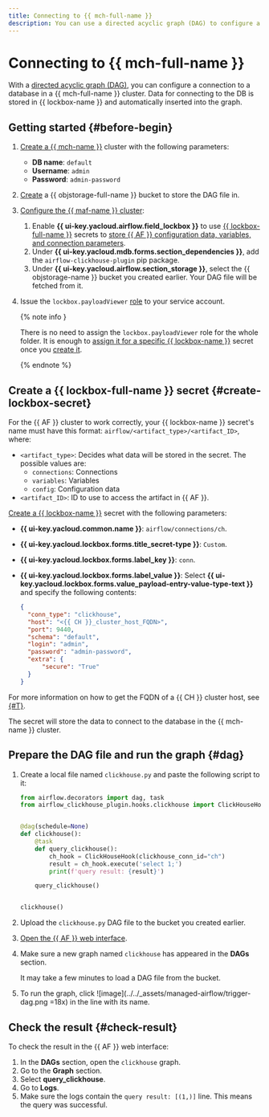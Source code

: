 ```yaml
---
title: Connecting to {{ mch-full-name }}
description: You can use a directed acyclic graph (DAG) to configure a connection to a database in a {{ mch-full-name }} cluster.
---
```


# Connecting to {{ mch-full-name }}

With a [directed acyclic graph (DAG)](../concepts/index.md#about-the-service), you can configure a connection to a database in a {{ mch-full-name }} cluster. Data for connecting to the DB is stored in {{ lockbox-name }} and automatically inserted into the graph.

## Getting started {#before-begin}

1. [Create a {{ mch-name }}](../../managed-clickhouse/operations/cluster-create.md) cluster with the following parameters:
   * **DB name**: `default`
   * **Username**: `admin`
   * **Password**: `admin-password`

1. [Create](../../storage/operations/buckets/create.md) a {{ objstorage-full-name }} bucket to store the DAG file in.

1. [Configure the {{ maf-name }} cluster](cluster-update.md):

   1. Enable **{{ ui-key.yacloud.airflow.field_lockbox }}** to use [{{ lockbox-full-name }}](../../lockbox/concepts/index.md) secrets to [store {{ AF }} configuration data, variables, and connection parameters](../concepts/impersonation.md#lockbox-integration).
   1. Under **{{ ui-key.yacloud.mdb.forms.section_dependencies }}**, add the `airflow-clickhouse-plugin` pip package.
   1. Under **{{ ui-key.yacloud.airflow.section_storage }}**, select the {{ objstorage-name }} bucket you created earlier. Your DAG file will be fetched from it.

1. Issue the `lockbox.payloadViewer` [role](../../lockbox/security/index.md#lockbox-payloadViewer) to your service account.

   {% note info }

   There is no need to assign the `lockbox.payloadViewer` role for the whole folder. It is enough to [assign it for a specific {{ lockbox-name }}](../../lockbox/operations/secret-access.md) secret once you [create it](#create-lockbox-secret).

   {% endnote %}

## Create a {{ lockbox-full-name }} secret {#create-lockbox-secret}

For the {{ AF }} cluster to work correctly, your {{ lockbox-name }} secret's name must have this format: `airflow/<artifact_type>/<artifact_ID>`, where:
   * `<artifact_type>`: Decides what data will be stored in the secret. The possible values are:
     * `connections`: Connections
     * `variables`: Variables
     * `config`: Configuration data
   * `<artifact_ID>`: ID to use to access the artifact in {{ AF }}.

[Create a {{ lockbox-name }}](../../lockbox/operations/secret-create.md) secret with the following parameters:
   * **{{ ui-key.yacloud.common.name }}**: `airflow/connections/ch`.
   * **{{ ui-key.yacloud.lockbox.forms.title_secret-type }}**: `Custom`.
   * **{{ ui-key.yacloud.lockbox.forms.label_key }}**: `conn`.
   * **{{ ui-key.yacloud.lockbox.forms.label_value }}**: Select **{{ ui-key.yacloud.lockbox.forms.value_payload-entry-value-type-text }}** and specify the following contents:

      ```json
      {
        "conn_type": "clickhouse",
        "host": "<{{ CH }}_cluster_host_FQDN>",
        "port": 9440,
        "schema": "default",
        "login": "admin",
        "password": "admin-password",
        "extra": {
            "secure": "True"
        }
      }
      ```

For more information on how to get the FQDN of a {{ CH }} cluster host, see [{#T}](../../managed-clickhouse/operations/connect/fqdn.md).

The secret will store the data to connect to the database in the {{ mch-name }} cluster.

## Prepare the DAG file and run the graph {#dag}

1. Create a local file named `clickhouse.py` and paste the following script to it:

   ```python
   from airflow.decorators import dag, task
   from airflow_clickhouse_plugin.hooks.clickhouse import ClickHouseHook


   @dag(schedule=None)
   def clickhouse():
       @task
       def query_clickhouse():
           ch_hook = ClickHouseHook(clickhouse_conn_id="ch")
           result = ch_hook.execute('select 1;')
           print(f'query result: {result}')

       query_clickhouse()


   clickhouse()
   
   ```

1. Upload the `clickhouse.py` DAG file to the bucket you created earlier.
1. [Open the {{ AF }} web interface](af-interfaces.md#web-gui).
1. Make sure a new graph named `clickhouse` has appeared in the **DAGs** section.

   It may take a few minutes to load a DAG file from the bucket.

1. To run the graph, click ![image](../../_assets/managed-airflow/trigger-dag.png =18x) in the line with its name.

## Check the result {#check-result}

To check the result in the {{ AF }} web interface:

1. In the **DAGs** section, open the `clickhouse` graph.
1. Go to the **Graph** section.
1. Select **query_clickhouse**.
1. Go to **Logs**.
1. Make sure the logs contain the `query result: [(1,)]` line. This means the query was successful.
